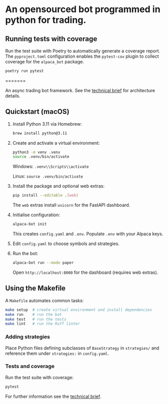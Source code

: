 # An opensourced bot programmed in python for trading.

## Running tests with coverage

Run the test suite with Poetry to automatically generate a coverage report. The `pyproject.toml`
configuration enables the `pytest-cov` plugin to collect coverage for the `alpaca_bot` package.

```bash
poetry run pytest
```
=======

An async trading bot framework. See the [technical brief](docs/TECHNICAL_BRIEF.md) for architecture details.

## Quickstart (macOS)

1. Install Python 3.11 via Homebrew:

   ```bash
   brew install python@3.11
   ```

2. Create and activate a virtual environment:

   ```bash
   python3 -m venv .venv
   source .venv/bin/activate
   ```

   Windows: `.venv\\Scripts\\activate`
   
   Linux: `source .venv/bin/activate`

3. Install the package and optional web extras:

   ```bash
   pip install --editable .[web]
   ```
   The `web` extras install `uvicorn` for the FastAPI dashboard.

4. Initialise configuration:

   ```bash
   alpaca-bot init
   ```

   This creates `config.yaml` and `.env`. Populate `.env` with your Alpaca keys.

5. Edit `config.yaml` to choose symbols and strategies.

6. Run the bot:

   ```bash
   alpaca-bot run --mode paper
   ```

   Open `http://localhost:8000` for the dashboard (requires web extras).

## Using the Makefile

A `Makefile` automates common tasks:

```bash
make setup  # create virtual environment and install dependencies
make run    # run the bot
make test   # run the tests
make lint   # run the Ruff linter
```

### Adding strategies

Place Python files defining subclasses of `BaseStrategy` in `strategies/` and reference them under `strategies:` in `config.yaml`.

### Tests and coverage

Run the test suite with coverage:

```bash
pytest
```

For further information see the [technical brief](docs/TECHNICAL_BRIEF.md).